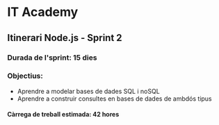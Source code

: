 # IT Academy
## Itinerari Node.js  - Sprint 2

### Durada de l'sprint: 15 dies
### Objectius:
- Aprendre a modelar bases de dades SQL i noSQL
- Aprendre a construir consultes en bases de dades de ambdós tipus
#### Càrrega de treball estimada: 42 hores